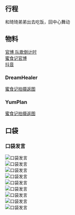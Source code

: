 ## 行程
和琦琦弟弟出去吃饭，回中心舞动

## 物料
[官博 队歌倒计时](https://weibo.com/2689280541/L2W2RlePP)<br>
[蜜食记官博](https://weibo.com/6179496757/L2OoNjWH2)<br>
[抖音](https://www.douyin.com/video/7033619134889987336)<br>
### DreamHealer
[蜜食记拍摄返图](https://weibo.com/6375088879/L2Pn50PjT)
### YumPlan
[蜜食记拍摄返图](https://weibo.com/7335378002/L2PwTpIFd)
## 口袋
### 口袋发言
![口袋发言](./pocket48/imgs/messages1.jpeg)<br>
![口袋发言](./pocket48/imgs/P1.jpeg)<br>
![口袋发言](./pocket48/imgs/P2.jpeg)<br>
![口袋发言](./pocket48/imgs/P3.jpeg)<br>
![口袋发言](./pocket48/imgs/P4.jpeg)<br>
![口袋发言](./pocket48/imgs/P5.jpeg)<br>
![口袋发言](./pocket48/imgs/P6.jpeg)<br>
![口袋发言](./pocket48/imgs/P7.jpeg)<br>
![口袋发言](./pocket48/imgs/P8.jpeg)<br>

